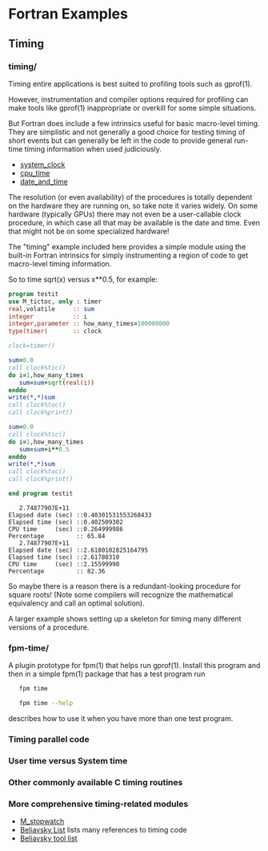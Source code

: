 # Fortran Examples

## Timing

### timing/

Timing entire applications is best suited to profiling tools such as gprof(1).

However, instrumentation and compiler options required for profiling
can make tools like gprof(1) inappropriate or overkill for some simple
situations.

But Fortran does include a few intrinsics useful for basic macro-level
timing. They are simplistic and not generally a good choice for testing
timing of short events but can generally be left in the code to provide
general run-time timing information when used judiciously.

+ [system_clock](https://github.com/urbanjost/M_intrinsics/blob/master/md/SYSTEM_CLOCK.md)
+ [cpu_time](https://github.com/urbanjost/M_intrinsics/blob/master/md/CPU_TIME.md)
+ [date_and_time](https://github.com/urbanjost/M_intrinsics/blob/master/md/DATE_AND_TIME.md)

The resolution (or even availability) of the procedures is totally
dependent on the hardware they are running on, so take note it varies
widely. On some hardware (typically GPUs) there may not even be a
user-callable clock procedure, in which case all that may be available
is the date and time. Even that might not be on some specialized hardware!

The "timing" example included here provides a simple module using the
built-in Fortran intrinsics for simply instrumenting a region of code
to get macro-level timing information.

So to time sqrt(x) versus x**0.5, for example:
```fortran
program testit
use M_tictoc, only : timer
real,volatile     :: sum
integer           :: i
integer,parameter :: how_many_times=100000000
type(timer)       :: clock

clock=timer()

sum=0.0
call clock%tic()
do i=1,how_many_times
   sum=sum+sqrt(real(i))
enddo 
write(*,*)sum
call clock%toc()
call clock%print()

sum=0.0
call clock%tic()
do i=1,how_many_times
   sum=sum+i**0.5
enddo 
write(*,*)sum
call clock%toc()
call clock%print()

end program testit
```
```text
   2.74877907E+11
Elapsed date (sec) ::0.40301531553268433
Elapsed time (sec) ::0.402509302
CPU time     (sec) ::0.264999986
Percentage         :: 65.84
   2.74877907E+11
Elapsed date (sec) ::2.6180102825164795
Elapsed time (sec) ::2.61780310
CPU time     (sec) ::2.15599990
Percentage         :: 82.36
```
So maybe there is a reason there is a redundant-looking procedure for
square roots! (Note some compilers will recognize the mathematical 
equivalency and call an optimal solution).

A larger example shows setting up a skeleton for timing many different
versions of a procedure.

### fpm-time/

A plugin prototype for fpm(1) that helps run gprof(1). Install this
program and then in a simple fpm(1) package that has a test program run
```bash
   fpm time
```
```bash
   fpm time --help
```
describes how to use it when you have more than one test program.


### Timing parallel code

### User time versus System time

### Other commonly available C timing routines

### More comprehensive timing-related modules

  + [M_stopwatch](https://github.com/urbanjost/M_stopwatch)
  + [Beliavsky List](https://github.com/Beliavsky/Fortran-code-on-GitHub) lists many references to timing code
  + [Beliavsky tool list](https://github.com/Beliavsky/Fortran-tools-on-GitHub?tab=readme-ov-file#profiling)
### 
